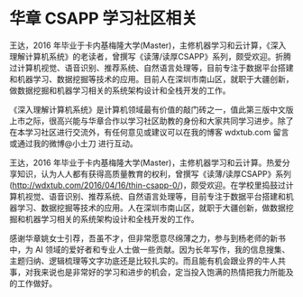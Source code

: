 # 华章 CSAPP 学习社区相关

王达，2016 年毕业于卡内基梅隆大学(Master)，主修机器学习和云计算，《深入理解计算机系统》的老读者，曾撰写《读薄/读厚CSAPP》系列，颇受欢迎。折腾过计算机视觉、语音识别、推荐系统、自然语言处理等，目前专注于数据平台搭建和机器学习、数据挖掘等技术的应用。目前人在深圳市南山区，就职于大疆创新，做数据挖掘和机器学习相关的系统架构设计和全栈开发的工作。

《深入理解计算机系统》是计算机领域最有价值的敲门砖之一，值此第三版中文版上市之际，很高兴能与华章合作以学习社区助教的身份和大家共同学习进步。除了在本学习社区进行交流外，有任何意见或建议可以在我的博客 wdxtub.com 留言或通过我的微博@小土刀 进行互动。

王达，2016 年毕业于卡内基梅隆大学(Master)，主修机器学习和云计算。热爱分享知识，认为人人都有获得高质量教育的权利，曾撰写《读薄/读厚CSAPP》系列(http://wdxtub.com/2016/04/16/thin-csapp-0/)，颇受欢迎。在学校里捣鼓过计算机视觉、语音识别、推荐系统、自然语言处理等，目前专注于数据平台搭建和机器学习、数据挖掘等技术的应用。人在深圳市南山区，就职于大疆创新，做数据挖掘和机器学习相关的系统架构设计和全栈开发的工作。

感谢华章姚女士引荐，吾虽不才，但非常愿意尽绵薄之力，参与到杨老师的新书中，为 AI 领域的爱好者和专业人士做一些贡献。因为长年写作，我的信息搜集、主题归纳、逻辑梳理等文字功底还是比较扎实的。而且能有机会跟业界的牛人共事，对我来说也是非常好的学习和进步的机会，定当投入饱满的热情把我力所能及的工作做好。

